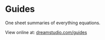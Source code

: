 # Guides

One sheet summaries of everything equations.

View online at: [dreamstudio.com/guides](https://dreamstudio.com/guides)
